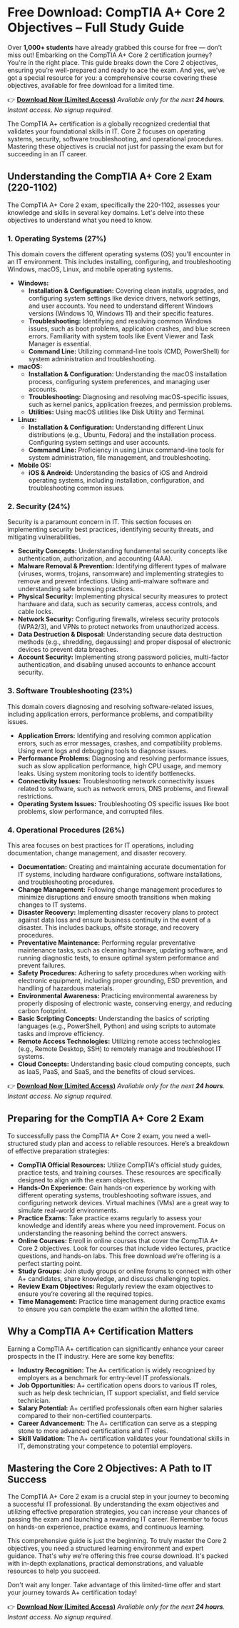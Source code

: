 # Free Download: CompTIA A+ Core 2 Objectives – Full Study Guide

Over **1,000+ students** have already grabbed this course for free — don’t miss out!
Embarking on the CompTIA A+ Core 2 certification journey? You're in the right place. This guide breaks down the Core 2 objectives, ensuring you’re well-prepared and ready to ace the exam. And yes, we've got a special resource for you: a comprehensive course covering these objectives, available for free download for a limited time.

👉 [**Download Now (Limited Access)**](https://udemywork.com/comptia-a-plus-core-2-objectives)
_Available only for the next **24 hours**. Instant access. No signup required._

The CompTIA A+ certification is a globally recognized credential that validates your foundational skills in IT. Core 2 focuses on operating systems, security, software troubleshooting, and operational procedures. Mastering these objectives is crucial not just for passing the exam but for succeeding in an IT career.

## Understanding the CompTIA A+ Core 2 Exam (220-1102)

The CompTIA A+ Core 2 exam, specifically the 220-1102, assesses your knowledge and skills in several key domains. Let's delve into these objectives to understand what you need to know.

### 1. Operating Systems (27%)

This domain covers the different operating systems (OS) you'll encounter in an IT environment. This includes installing, configuring, and troubleshooting Windows, macOS, Linux, and mobile operating systems.

*   **Windows:**
    *   **Installation & Configuration:** Covering clean installs, upgrades, and configuring system settings like device drivers, network settings, and user accounts. You need to understand different Windows versions (Windows 10, Windows 11) and their specific features.
    *   **Troubleshooting:** Identifying and resolving common Windows issues, such as boot problems, application crashes, and blue screen errors. Familiarity with system tools like Event Viewer and Task Manager is essential.
    *   **Command Line:** Utilizing command-line tools (CMD, PowerShell) for system administration and troubleshooting.
*   **macOS:**
    *   **Installation & Configuration:** Understanding the macOS installation process, configuring system preferences, and managing user accounts.
    *   **Troubleshooting:** Diagnosing and resolving macOS-specific issues, such as kernel panics, application freezes, and permission problems.
    *   **Utilities:** Using macOS utilities like Disk Utility and Terminal.
*   **Linux:**
    *   **Installation & Configuration:** Understanding different Linux distributions (e.g., Ubuntu, Fedora) and the installation process. Configuring system settings and user accounts.
    *   **Command Line:** Proficiency in using Linux command-line tools for system administration, file management, and troubleshooting.
*   **Mobile OS:**
    *   **iOS & Android:** Understanding the basics of iOS and Android operating systems, including installation, configuration, and troubleshooting common issues.

### 2. Security (24%)

Security is a paramount concern in IT. This section focuses on implementing security best practices, identifying security threats, and mitigating vulnerabilities.

*   **Security Concepts:** Understanding fundamental security concepts like authentication, authorization, and accounting (AAA).
*   **Malware Removal & Prevention:** Identifying different types of malware (viruses, worms, trojans, ransomware) and implementing strategies to remove and prevent infections. Using anti-malware software and understanding safe browsing practices.
*   **Physical Security:** Implementing physical security measures to protect hardware and data, such as security cameras, access controls, and cable locks.
*   **Network Security:** Configuring firewalls, wireless security protocols (WPA2/3), and VPNs to protect networks from unauthorized access.
*   **Data Destruction & Disposal:** Understanding secure data destruction methods (e.g., shredding, degaussing) and proper disposal of electronic devices to prevent data breaches.
*   **Account Security:** Implementing strong password policies, multi-factor authentication, and disabling unused accounts to enhance account security.

### 3. Software Troubleshooting (23%)

This domain covers diagnosing and resolving software-related issues, including application errors, performance problems, and compatibility issues.

*   **Application Errors:** Identifying and resolving common application errors, such as error messages, crashes, and compatibility problems. Using event logs and debugging tools to diagnose issues.
*   **Performance Problems:** Diagnosing and resolving performance issues, such as slow application performance, high CPU usage, and memory leaks. Using system monitoring tools to identify bottlenecks.
*   **Connectivity Issues:** Troubleshooting network connectivity issues related to software, such as network errors, DNS problems, and firewall restrictions.
*   **Operating System Issues:** Troubleshooting OS specific issues like boot problems, slow performance, and corrupted files.

### 4. Operational Procedures (26%)

This area focuses on best practices for IT operations, including documentation, change management, and disaster recovery.

*   **Documentation:** Creating and maintaining accurate documentation for IT systems, including hardware configurations, software installations, and troubleshooting procedures.
*   **Change Management:** Following change management procedures to minimize disruptions and ensure smooth transitions when making changes to IT systems.
*   **Disaster Recovery:** Implementing disaster recovery plans to protect against data loss and ensure business continuity in the event of a disaster. This includes backups, offsite storage, and recovery procedures.
*   **Preventative Maintenance:** Performing regular preventative maintenance tasks, such as cleaning hardware, updating software, and running diagnostic tests, to ensure optimal system performance and prevent failures.
*   **Safety Procedures:** Adhering to safety procedures when working with electronic equipment, including proper grounding, ESD prevention, and handling of hazardous materials.
*   **Environmental Awareness:** Practicing environmental awareness by properly disposing of electronic waste, conserving energy, and reducing carbon footprint.
*   **Basic Scripting Concepts:** Understanding the basics of scripting languages (e.g., PowerShell, Python) and using scripts to automate tasks and improve efficiency.
*   **Remote Access Technologies:** Utilizing remote access technologies (e.g., Remote Desktop, SSH) to remotely manage and troubleshoot IT systems.
*   **Cloud Concepts:** Understanding basic cloud computing concepts, such as IaaS, PaaS, and SaaS, and the benefits of cloud services.

👉 [**Download Now (Limited Access)**](https://udemywork.com/comptia-a-plus-core-2-objectives)
_Available only for the next **24 hours**. Instant access. No signup required._

## Preparing for the CompTIA A+ Core 2 Exam

To successfully pass the CompTIA A+ Core 2 exam, you need a well-structured study plan and access to reliable resources. Here’s a breakdown of effective preparation strategies:

*   **CompTIA Official Resources:** Utilize CompTIA's official study guides, practice tests, and training courses. These resources are specifically designed to align with the exam objectives.
*   **Hands-On Experience:** Gain hands-on experience by working with different operating systems, troubleshooting software issues, and configuring network devices. Virtual machines (VMs) are a great way to simulate real-world environments.
*   **Practice Exams:** Take practice exams regularly to assess your knowledge and identify areas where you need improvement. Focus on understanding the reasoning behind the correct answers.
*   **Online Courses:** Enroll in online courses that cover the CompTIA A+ Core 2 objectives. Look for courses that include video lectures, practice questions, and hands-on labs. This free download we're offering is a perfect starting point.
*   **Study Groups:** Join study groups or online forums to connect with other A+ candidates, share knowledge, and discuss challenging topics.
*   **Review Exam Objectives:** Regularly review the exam objectives to ensure you’re covering all the required topics.
*   **Time Management:** Practice time management during practice exams to ensure you can complete the exam within the allotted time.

## Why a CompTIA A+ Certification Matters

Earning a CompTIA A+ certification can significantly enhance your career prospects in the IT industry. Here are some key benefits:

*   **Industry Recognition:** The A+ certification is widely recognized by employers as a benchmark for entry-level IT professionals.
*   **Job Opportunities:** A+ certification opens doors to various IT roles, such as help desk technician, IT support specialist, and field service technician.
*   **Salary Potential:** A+ certified professionals often earn higher salaries compared to their non-certified counterparts.
*   **Career Advancement:** The A+ certification can serve as a stepping stone to more advanced certifications and IT roles.
*   **Skill Validation:** The A+ certification validates your foundational skills in IT, demonstrating your competence to potential employers.

## Mastering the Core 2 Objectives: A Path to IT Success

The CompTIA A+ Core 2 exam is a crucial step in your journey to becoming a successful IT professional. By understanding the exam objectives and utilizing effective preparation strategies, you can increase your chances of passing the exam and launching a rewarding IT career. Remember to focus on hands-on experience, practice exams, and continuous learning.

This comprehensive guide is just the beginning. To truly master the Core 2 objectives, you need a structured learning environment and expert guidance. That's why we're offering this free course download. It's packed with in-depth explanations, practical demonstrations, and valuable resources to help you succeed.

Don't wait any longer. Take advantage of this limited-time offer and start your journey towards A+ certification today!

👉 [**Download Now (Limited Access)**](https://udemywork.com/comptia-a-plus-core-2-objectives)
_Available only for the next **24 hours**. Instant access. No signup required._
